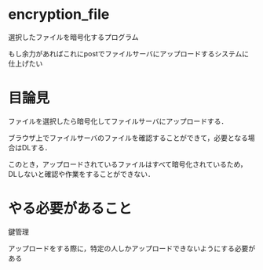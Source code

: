 # encryption_file

選択したファイルを暗号化するプログラム

もし余力があればこれにpostでファイルサーバにアップロードするシステムに仕上げたい

# 目論見

ファイルを選択したら暗号化してファイルサーバにアップロードする．

ブラウザ上でファイルサーバのファイルを確認することができて，必要となる場合はDLする．

このとき，アップロードされているファイルはすべて暗号化されているため，DLしないと確認や作業をすることができない．

# やる必要があること

鍵管理

アップロードをする際に，特定の人しかアップロードできないようにする必要がある
